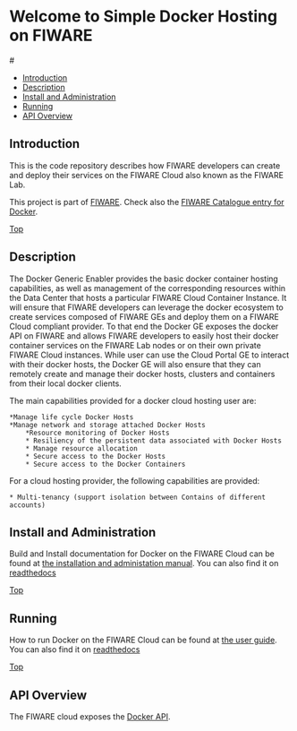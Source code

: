 # Welcome to Simple Docker Hosting on FIWARE

#<a name="top"></a>
* [Introduction](#introduction)
* [Description](#description)
* [Install and Administration](#install-and-administration)
* [Running](#running)
* [API Overview](#api-overview)


## Introduction

This is the code repository describes how FIWARE developers can create and deploy their services on the FIWARE Cloud also known as the FIWARE Lab.

This project is part of [FIWARE](http://www.fiware.org). Check also the [FIWARE Catalogue entry for Docker](http://catalogue.fiware.org/enablers/Docker).

[Top](#top)

## Description
The Docker Generic Enabler provides the basic docker container hosting capabilities, as well as management of the corresponding resources within the Data Center that hosts a particular FIWARE Cloud Container Instance. It will ensure that FIWARE developers can leverage the docker ecosystem to create services composed of FIWARE GEs and deploy them on a FIWARE Cloud compliant provider. To that end the Docker GE exposes the docker API on FIWARE and allows FIWARE developers to easily host their docker container services on the FIWARE Lab nodes or on their own private FIWARE Cloud instances. While user can use the Cloud Portal GE to interact with their docker hosts, the Docker GE will also ensure that they can remotely create and manage their docker hosts, clusters and containers from their local docker clients.

The main capabilities provided for a docker cloud hosting user are:

	*Manage life cycle Docker Hosts
	*Manage network and storage attached Docker Hosts
    	*Resource monitoring of Docker Hosts
    	* Resiliency of the persistent data associated with Docker Hosts
    	* Manage resource allocation
    	* Secure access to the Docker Hosts
    	* Secure access to the Docker Containers 

For a cloud hosting provider, the following capabilities are provided:

    * Multi-tenancy (support isolation between Contains of different accounts)

## Install and Administration

Build and Install documentation for Docker on the FIWARE Cloud can be found at [the installation and administation manual](./doc/manuals/install.md). You can also find it on [readthedocs](http://simple-docker-hosting-on-fiware-cloud.readthedocs.org/en/latest/manuals/install/)

[Top](#top)

## Running

How to run Docker on the FIWARE Cloud can be found at [the user guide](doc/manuals/userguide.md). You can also find it on [readthedocs](http://simple-docker-hosting-on-fiware-cloud.readthedocs.org/en/latest/manuals/userdoc/)


[Top](#top)

## API Overview
The FIWARE cloud exposes the [Docker API](https://docs.docker.com/reference/api/docker_remote_api/).
 


